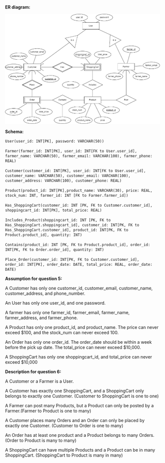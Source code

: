 **ER diagram:**

![not_found-Page-1.drawio](./not_found-Page-1.drawio.png)

**Schema:**

```
User(user_id: INT[PK], password: VARCHAR(50))

Farmer(farmer_id: INT[PK], user_id: INT[FK to User.user_id], farmer_name: VARCHAR(50), farmer_email: VARCHAR(100), farmer_phone: REAL)

Customer(customer_id: INT[PK], user_id: INT[FK to User.user_id], customer_name: VARCHAR(50), customer_email: VARCHAR(100), customer_address: VARCHAR(100), customer_phone: REAL)

Product(product_id: INT[PK],product_name: VARCHAR(30), price: REAL, stock_num: INT, farmer_id: INT [FK to Farmer.farmer_id])

Has_ShoppingCart(customer_id: INT [PK, FK to Customer.customer_id], shoppingcart_id: INT[PK], total_price: REAL)

Includes_Product(shoppingcart_id: INT [PK, FK to Has_ShoppingCart.shoppingcart_id], customer_id: INT[PK, FK to Has_ShoppingCart.customer_id], product_id: INT[PK, FK to Product.product_id], quantity: INT)

Contains(product_id: INT [PK, FK to Product.product_id], order_id: INT[PK, FK to Order.order_id], quantity: INT)

Place_Order(customer_id: INT[PK, FK to Customer.customer_id], order_id: INT[PK], order_date: DATE, total_price: REAL, order_date: DATE)
```

**Assumption for question 5:**

A Customer has only one customer_id, customer_email, customer_name, customer_address, and phone_number.

An User has only one user_id, and one password.

A farmer has only one farmer_id, farmer_email, farmer_name, farmer_address, and farmer_phone.

A Product has only one product_id, and product_name. The price can never exceed $100, and the stock_num can never exceed 100.

An Order has only one order_id. The order_date should be within a week before the pick up date. The total_price can never exceed $10,000.

A ShoppingCart has only one shoppingcart_id, and total_price can never exceed $10,000

**Description for question 6:**

A Customer or a Farmer is a User.

A Customer has exactly one ShoppingCart, and a ShoppingCart only belongs to exactly one Customer. (Customer to ShoppingCart is one to one)

A Farmer can post many Products, but a Product can only be posted by a Farmer.(Farmer to Product is one to many)

A Customer places many Orders and an Order can only be placed by exactly one Customer. (Customer to Order is one to many)

An Order has at least one product and a Product belongs to many Orders. (Order to Product is many to many)

A ShoppingCart can have multiple Products and a Product can be in many ShoppingCart. (ShoppingCart to Product is many in many)
